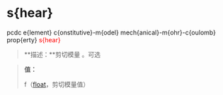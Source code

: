 # s{hear}
pcdc e{lement} c{onstitutive}-m{odel} mech{anical}-m{ohr}-c{oulomb} prop{erty} <span style='color: red;'>s{hear}</span>
> **描述：**剪切模量
。可选

> 
> **值：**
> 
> f（[float](数据类型/float/)，剪切模量值）

